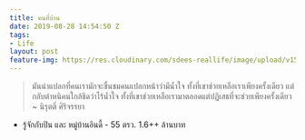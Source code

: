 ```yaml
---
title: คนที่บ้าน
date: 2019-08-28 14:54:50 Z
tags:
- Life
layout: post
feature-img: https://res.cloudinary.com/sdees-reallife/image/upload/v1555658919/sample_feature_img.png
---
```


> มันน่าแปลกที่คนเรามักจะชื่นชมคนแปลกหน้าว่ามีน้ำใจ ทั้งที่เขาช่วยเหลือเราเพียงครั้งเดียว แต่กลับตำหนิคนใกล้ชิดว่าไร้น้ำใจ ทั้งที่เขาช่วยเหลือเรามาตลอดแต่ปฏิเสธที่จะช่วยเพียงครั้งเดียว ~ นิรุตติ์ ศิริจรรยา

<i class="fa fa-child" style="color:plum"></i>

- รู้จักกับปิน และ หมู่บ้านอินดี้ - 55 ตรว. 1.6++ ล้านบาท
